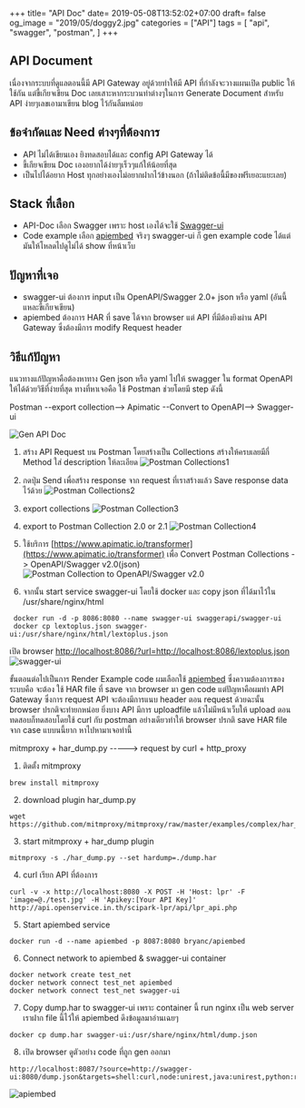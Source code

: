 +++
title= "API Doc"
date= 2019-05-08T13:52:02+07:00
draft= false
og_image = "2019/05/doggy2.jpg"
categories = ["API"]
tags = [
  "api",
  "swagger",
  "postman",
  ]
+++

## API Document
เนื่องจากระบบที่ดูแลตอนนี้มี API Gateway อยู่ด้วยทำให้มี API ที่กำลังจะวางแผนเปิด public ให้ใช้กัน
แต่ขี้เกียจเขียน Doc เลยเสาะหากระบวนท่าต่างๆในการ Generate Document สำหรับ API ง่ายๆเลขเอามาเขียน blog ไว้กันลืมหน่อย

## ข้อจำกัดและ Need ต่างๆที่ต้องการ

* API ไม่ได้เขียนเอง ยิงทดสอบได้และ config API Gateway ได้
* ขี้เกียจเขียน Doc เองอยากได้ง่ายๆเร็วๆแก้ให้น้อยที่สุด
* เป็นไปได้อยาก Host ทุกอย่างเองไม่อยากฝากไว้ข้างนอก (ถ้าไม่ติดข้อนี้มีของฟรีเยอะแยะเลย)

## Stack ที่เลือก

* API-Doc เลือก Swagger เพราะ host เองได้จะใช้  [Swagger-ui](https://hub.docker.com/r/swaggerapi/swagger-ui/)
* Code example เลือก [apiembed](https://hub.docker.com/r/bryanc/apiembed) จริงๆ swagger-ui ก็ gen example code ได้แต่มันให้โหลดไปดูไม่ได้ show ที่หน้าเว็บ

## ปัญหาที่เจอ

* swagger-ui ต้องการ input เป็น OpenAPI/Swagger 2.0+ json หรือ yaml (อันนี้แหละขี้เกียจเขียน)
* apiembed ต้องการ HAR ที่ save ได้จาก browser แต่ API ที่มีต้องยิงผ่าน API Gateway ซึ่งต้องมีการ modify Request header

## วิธีแก้ปัญหา

แนวทางแก้ปัญหาคือต้องหาทาง Gen json หรือ yaml ไปให้ swagger ใน format OpenAPI ให้ได้ด้วยวิธีที่ง่ายที่สุด
ทางที่หาเจอคือ ใช้ Postman ช่วยโดยมี step ดังนี้ 

 Postman --export collection--> Apimatic --Convert to OpenAPI--> Swagger-ui

![Gen API Doc](/2019/05/gen-doc.png)

1. สร้าง API Request บน Postman โดยสร้างเป็น Collections สร้างให้ครบเลยมีกี่ Method ใส่ description ให้ละเอียด
![Postman Collections1](/2019/05/api-doc-1.png)

2. กดปุ่ม Send เพื่อสร้าง response จาก request ที่เราสร้างแล้ว Save response data ไว้ด้วย
![Postman Collections2](/2019/05/api-doc-2.png)

3. export collections
![Postman Collection3](/2019/05/api-doc-3.png)

4. export to Postman Collection 2.0 or 2.1 
![Postman Collection4](/2019/05/api-doc-4.png)

5. ใช้บริการ [https://www.apimatic.io/transformer](https://www.apimatic.io/transformer) เพื่อ Convert Postman Collections -> OpenAPI/Swagger v2.0(json)
![Postman Collection to OpenAPI/Swagger v2.0](/2019/05/api-doc-5.png)

6. จากนั้น start service swagger-ui โดยใช้ docker และ copy json ที่ได้มาไว้ใน /usr/share/nginx/html

```
 docker run -d -p 8086:8080 --name swagger-ui swaggerapi/swagger-ui
 docker cp lextoplus.json swagger-ui:/usr/share/nginx/html/lextoplus.json
```

เปิด browser [http://localhost:8086/?url=http://localhost:8086/lextoplus.json](http://localhost:8086/?url=http://localhost:8086/lextoplus.json)
![swagger-ui](/2019/05/api-doc-6.png)

ขั้นตอนต่อไปเป็นการ Render Example code ผมเลือกใช้ [apiembed](https://hub.docker.com/r/bryanc/apiembed) ซึ่งความต้องการของระบบคือ จะต้อง ใช้ HAR file ที่ save จาก browser มา gen code 
แต่ปัญหาคือผมทำ API Gateway ซึ่งการ request API จะต้องมีการแนบ header ตอน request ด้วยฉะนั้น browser ปรกติจะทำยกหน่อย ยิ่งบาง API มีการ uploadfile แล้วไม่มีหน้าเว็บให้ upload ตอนทดสอบก็ทดสอบโดยใช้
curl กับ postman อย่างเดียวทำให้ browser ปรกติ save HAR file จาก case  แบบนนี้ยาก หาไปหามาเจอท่านี้

 mitmproxy + har_dump.py -----> request by curl + http_proxy

1. ติดตั้ง mitmproxy
```
brew install mitmproxy
```

2. download plugin har_dump.py
```
wget https://github.com/mitmproxy/mitmproxy/raw/master/examples/complex/har_dump.py
```

3. start mitmproxy + har_dump plugin
```
mitmproxy -s ./har_dump.py --set hardump=./dump.har
```

4. curl เรียก API ที่ต้องการ
```
curl -v -x http://localhost:8080 -X POST -H 'Host: lpr' -F 'image=@./test.jpg' -H 'Apikey:[Your API Key]' http://api.openservice.in.th/scipark-lpr/api/lpr_api.php
```

5. Start apiembed service 
```
docker run -d --name apiembed -p 8087:8080 bryanc/apiembed
```

6. Connect network to apiembed & swagger-ui container
```
docker network create test_net
docker network connect test_net apiembed
docker network connect test_net swagger-ui
```

7. Copy dump.har to swagger-ui เพราะ container นี้ run nginx เป็น web server เราฝาก file นี้ไว้ให้ apiembed ดึงข้อมูลมาอ่านเฉยๆ
```
docker cp dump.har swagger-ui:/usr/share/nginx/html/dump.json
```

8. เปิด browser ดูตัวอย่าง code ที่ถูก gen ออกมา
```
http://localhost:8087/?source=http://swagger-ui:8080/dump.json&targets=shell:curl,node:unirest,java:unirest,python:requests,php:curl,ruby:native,objc:nsurlsession,go:native
```

![apiembed](/2019/05/api-embed1.png)
